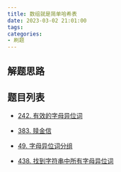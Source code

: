 ```yaml
---
title: 数组就是简单哈希表
date: 2023-03-02 21:01:00
tags:
categories:
- 刷题
---
```


## 解题思路


## 题目列表

- [242. 有效的字母异位词](https://leetcode.cn/problems/valid-anagram/)

- [383. 赎金信](https://leetcode.cn/problems/ransom-note/)

- [49. 字母异位词分组](https://leetcode.cn/problems/group-anagrams/)

- [438. 找到字符串中所有字母异位词](https://leetcode.cn/problems/find-all-anagrams-in-a-string/)